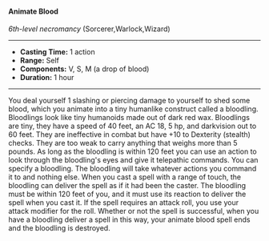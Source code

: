 #### Animate Blood
*6th-level necromancy* (Sorcerer,Warlock,Wizard)
___
- **Casting Time:** 1 action
- **Range:** Self
- **Components:** V, S, M (a drop of blood)
- **Duration:** 1 hour
---
You deal yourself 1 slashing or piercing damage to
yourself to shed some blood, which you animate
into a tiny humanlike construct called a bloodling.
Bloodlings look like tiny humanoids made out of
dark red wax. Bloodlings are tiny, they have a speed
of 40 feet, an AC 18, 5 hp, and darkvision out to 60
feet. They are ineffective in combat but have +10 to
Dexterity (stealth) checks. They are too weak to
carry anything that weighs more than 5 pounds.
As long as the bloodling is within 120 feet you can
use an action to look through the bloodling's eyes
and give it telepathic commands. You can specify a
bloodling. The bloodling will take whatever actions
you command it to and nothing else.
When you cast a spell with a range of touch, the
bloodling can deliver the spell as if it had been the
caster. The bloodling must be within 120 feet of you,
and it must use its reaction to deliver the spell when
you cast it. If the spell requires an attack roll, you
use your attack modifier for the roll. Whether or
not the spell is successful, when you have a
bloodling deliver a spell in this way, your animate
blood spell ends and the bloodling is destroyed.
